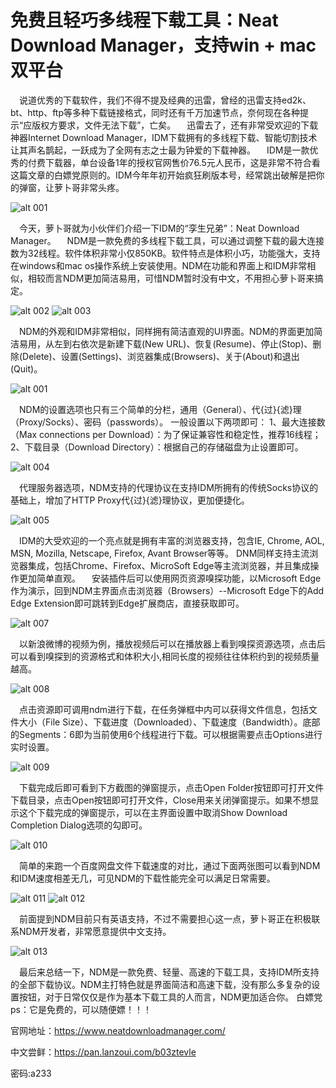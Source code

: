 免费且轻巧多线程下载工具：Neat Download Manager，支持win + mac双平台
=================

&ensp;&ensp;说道优秀的下载软件，我们不得不提及经典的迅雷，曾经的迅雷支持ed2k、bt、http、ftp等多种下载链接格式，同时还有千万加速节点，奈何现在各种提示“应版权方要求，文件无法下载”，亡矣。
&ensp;&ensp;迅雷去了，还有非常受欢迎的下载神器Internet Download Manager，IDM下载拥有的多线程下载、智能切割技术让其声名鹊起，一跃成为了全网有志之士最为钟爱的下载神器。
&ensp;&ensp;IDM是一款优秀的付费下载器，单台设备1年的授权官网售价76.5元人民币，这是非常不符合看这篇文章的白嫖党原则的。IDM今年年初开始疯狂刷版本号，经常跳出破解是把你的弹窗，让萝卜哥非常头疼。

![alt 001](https://cdn.staticaly.com/gh/ixmu/Note/master/weixin/ndm/001.png)

&ensp;&ensp;今天，萝卜哥就为小伙伴们介绍一下IDM的“孪生兄弟”：Neat Download Manager。
&ensp;&ensp;NDM是一款免费的多线程下载工具，可以通过调整下载的最大连接数为32线程。软件体积非常小仅850KB。软件特点是体积小巧，功能强大，支持在windows和mac os操作系统上安装使用。NDM在功能和界面上和IDM非常相似，相较而言NDM更加简洁易用，可惜NDM暂时没有中文，不用担心萝卜哥来搞定。

 ![alt 002](https://cdn.staticaly.com/gh/ixmu/Note/master/weixin/ndm/002.png)
 ![alt 003](https://cdn.staticaly.com/gh/ixmu/Note/master/weixin/ndm/003.png) 
 
 
&ensp;&ensp;NDM的外观和IDM非常相似，同样拥有简洁直观的UI界面。NDM的界面更加简洁易用，从左到右依次是新建下载(New URL)、恢复(Resume)、停止(Stop)、删除(Delete)、设置(Settings)、浏览器集成(Browsers)、关于(About)和退出(Quit)。

![alt 001](https://cdn.staticaly.com/gh/ixmu/Note/master/weixin/ndm/001.png)


&ensp;&ensp;NDM的设置选项也只有三个简单的分栏，通用（General）、代{过}{滤}理（Proxy/Socks）、密码（passwords）。
一般设置以下两项即可：
1、最大连接数（Max connections per Download）：为了保证兼容性和稳定性，推荐16线程；
2、下载目录（Download Directory）：根据自己的存储磁盘为止设置即可。

![alt 004](https://cdn.staticaly.com/gh/ixmu/Note/master/weixin/ndm/004.png)


&ensp;&ensp;代理服务器选项，NDM支持的代理协议在支持IDM所拥有的传统Socks协议的基础上，增加了HTTP Proxy代{过}{滤}理协议，更加便捷化。

![alt 005](https://cdn.staticaly.com/gh/ixmu/Note/master/weixin/ndm/005.png)
 
 
&ensp;&ensp;IDM的大受欢迎的一个亮点就是拥有丰富的浏览器支持，包含IE, Chrome, AOL, MSN, Mozilla, Netscape, Firefox, Avant Browser等等。
DNM同样支持主流浏览器集成，包括Chrome、Firefox、MicroSoft Edge等主流浏览器，并且集成操作更加简单直观。
&ensp;&ensp;安装插件后可以使用网页资源嗅探功能，以Microsoft Edge作为演示，回到NDM主界面点击浏览器（Browsers）--Microsoft Edge下的Add Edge Extension即可跳转到Edge扩展商店，直接获取即可。

![alt 007](https://cdn.staticaly.com/gh/ixmu/Note/master/weixin/ndm/007.png)


&ensp;&ensp;以新浪微博的视频为例，播放视频后可以在播放器上看到嗅探资源选项，点击后可以看到嗅探到的资源格式和体积大小,相同长度的视频往往体积约到的视频质量越高。

![alt 008](https://cdn.staticaly.com/gh/ixmu/Note/master/weixin/ndm/008.png)


&ensp;&ensp;点击资源即可调用ndm进行下载，在任务弹框中内可以获得文件信息，包括文件大小（File Size）、下载进度（Downloaded）、下载速度（Bandwidth）。底部的Segments：6即为当前使用6个线程进行下载。可以根据需要点击Options进行实时设置。

![alt 009](https://cdn.staticaly.com/gh/ixmu/Note/master/weixin/ndm/009.png)


&ensp;&ensp;下载完成后即可看到下方截图的弹窗提示，点击Open Folder按钮即可打开文件下载目录，点击Open按钮即可打开文件，Close用来关闭弹窗提示。如果不想显示这个下载完成的弹窗提示，可以在主界面设置中取消Show Download Completion Dialog选项的勾即可。

![alt 010](https://cdn.staticaly.com/gh/ixmu/Note/master/weixin/ndm/010.png)


&ensp;&ensp;简单的来跑一个百度网盘文件下载速度的对比，通过下面两张图可以看到NDM和IDM速度相差无几，可见NDM的下载性能完全可以满足日常需要。

 ![alt 011](https://cdn.staticaly.com/gh/ixmu/Note/master/weixin/ndm/011.png)
 ![alt 012](https://cdn.staticaly.com/gh/ixmu/Note/master/weixin/ndm/012.png)
 
 
&ensp;&ensp;前面提到NDM目前只有英语支持，不过不需要担心这一点，萝卜哥正在积极联系NDM开发者，非常愿意提供中文支持。

![alt 013](https://cdn.staticaly.com/gh/ixmu/Note/master/weixin/ndm/013.png)
  
  
&ensp;&ensp;最后来总结一下，NDM是一款免费、轻量、高速的下载工具，支持IDM所支持的全部下载协议。NDM主打特色就是界面简洁和高速下载，没有那么多复杂的设置按钮，对于日常仅仅是作为基本下载工具的人而言，NDM更加适合你。
白嫖党ps：它是免费的，可以随便嫖！！！

官网地址：https://www.neatdownloadmanager.com/


中文尝鲜：https://pan.lanzoui.com/b03ztevle


密码:a233


  [1]: https://raw.fastgit.org/ixmu/Note/master/weixin/ndm/001.png "001"
